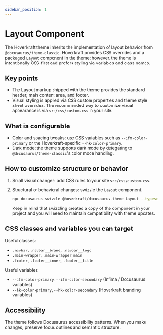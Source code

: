 ```yaml
---
sidebar_position: 1
---
```


# Layout Component

The Hoverkraft theme inherits the implementation of layout behavior from `@docusaurus/theme-classic`. Hoverkraft provides CSS overrides and a packaged `Layout` component in the theme; however, the theme is intentionally CSS-first and prefers styling via variables and class names.

## Key points

- The Layout markup shipped with the theme provides the standard header, main content area, and footer.
- Visual styling is applied via CSS custom properties and theme style sheet overrides. The recommended way to customize visual appearance is via `src/css/custom.css` in your site.

## What is configurable

- Color and spacing tweaks: use CSS variables such as `--ifm-color-primary` or the Hoverkraft-specific `--hk-color-primary`.
- Dark mode: the theme supports dark mode by delegating to `@docusaurus/theme-classic`'s color mode handling.

## How to customize structure or behavior

1. Small visual changes: add CSS rules to your site `src/css/custom.css`.

2. Structural or behavioral changes: swizzle the `Layout` component.

   ```bash
   npx docusaurus swizzle @hoverkraft/docusaurus-theme Layout --typescript
   ```

   Keep in mind that swizzling creates a copy of the component in your project and you will need to maintain compatibility with theme updates.

## CSS classes and variables you can target

Useful classes:

- `.navbar`, `.navbar__brand`, `.navbar__logo`
- `.main-wrapper`, `.main-wrapper main`
- `.footer`, `.footer__inner`, `.footer__title`

Useful variables:

- `--ifm-color-primary`, `--ifm-color-secondary` (Infima / Docusaurus variables)
- `--hk-color-primary`, `--hk-color-secondary` (Hoverkraft branding variables)

## Accessibility

The theme follows Docusaurus accessibility patterns. When you make changes, preserve focus outlines and semantic structure.

